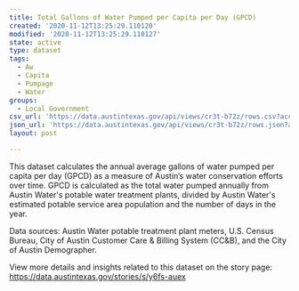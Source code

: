 ```yaml
---
title: Total Gallons of Water Pumped per Capita per Day (GPCD)
created: '2020-11-12T13:25:29.110120'
modified: '2020-11-12T13:25:29.110127'
state: active
type: dataset
tags:
  - Aw
  - Capita
  - Pumpage
  - Water
groups:
  - Local Government
csv_url: 'https://data.austintexas.gov/api/views/cr3t-b72z/rows.csv?accessType=DOWNLOAD'
json_url: 'https://data.austintexas.gov/api/views/cr3t-b72z/rows.json?accessType=DOWNLOAD'
layout: post

---
```

This dataset calculates the annual average gallons of water pumped per capita per day (GPCD) as a measure of Austin’s water conservation efforts over time. GPCD is calculated as the total water pumped annually from Austin Water's potable water treatment plants, divided by Austin Water's estimated potable service area population and the number of days in the year. 

Data sources:  Austin Water potable treatment plant meters, U.S. Census Bureau, City of Austin Customer Care & Billing System (CC&B), and the City of Austin Demographer. 

View more details and insights related to this dataset on the story page:
https://data.austintexas.gov/stories/s/y6fs-auex
